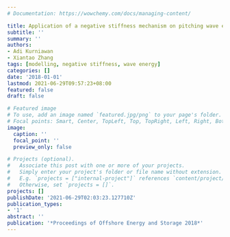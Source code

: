 ```yaml
---
# Documentation: https://wowchemy.com/docs/managing-content/

title: Application of a negative stiffness mechanism on pitching wave energy devices
subtitle: ''
summary: ''
authors:
- Adi Kurniawan
- Xiantao Zhang
tags: [modelling, negative stiffness, wave energy]
categories: []
date: '2018-01-01'
lastmod: 2021-06-29T09:57:23+08:00
featured: false
draft: false

# Featured image
# To use, add an image named `featured.jpg/png` to your page's folder.
# Focal points: Smart, Center, TopLeft, Top, TopRight, Left, Right, BottomLeft, Bottom, BottomRight.
image:
  caption: ''
  focal_point: ''
  preview_only: false

# Projects (optional).
#   Associate this post with one or more of your projects.
#   Simply enter your project's folder or file name without extension.
#   E.g. `projects = ["internal-project"]` references `content/project/deep-learning/index.md`.
#   Otherwise, set `projects = []`.
projects: []
publishDate: '2021-06-29T02:03:23.127710Z'
publication_types:
- '1'
abstract: ''
publication: '*Proceedings of Offshore Energy and Storage 2018*'
---
```

